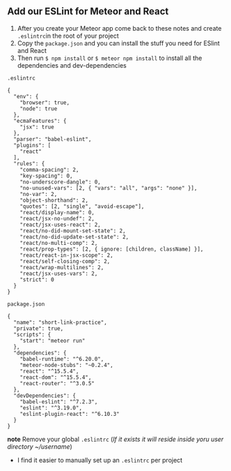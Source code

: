 ## Add our ESLint for Meteor and React
1. After you create your Meteor app come back to these notes and create `.eslintrc`in the root of your project
2. Copy the `package.json` and you can install the stuff you need for ESlint and React
3. Then run `$ npm install` or `$ meteor npm install` to install all the dependencies and dev-dependencies

`.eslintrc`

```
{
  "env": {
    "browser": true,
    "node": true
  },
  "ecmaFeatures": {
    "jsx": true
  },
  "parser": "babel-eslint",
  "plugins": [
    "react"
  ],
  "rules": {
    "comma-spacing": 2,
    "key-spacing": 0,
    "no-underscore-dangle": 0,
    "no-unused-vars": [2, { "vars": "all", "args": "none" }],
    "no-var": 2,
    "object-shorthand": 2,
    "quotes": [2, "single", "avoid-escape"],
    "react/display-name": 0,
    "react/jsx-no-undef": 2,
    "react/jsx-uses-react": 2,
    "react/no-did-mount-set-state": 2,
    "react/no-did-update-set-state": 2,
    "react/no-multi-comp": 2,
    "react/prop-types": [2, { ignore: [children, className] }],
    "react/react-in-jsx-scope": 2,
    "react/self-closing-comp": 2,
    "react/wrap-multilines": 2,
    "react/jsx-uses-vars": 2,
    "strict": 0
  }
}
```

`package.json`

```
{
  "name": "short-link-practice",
  "private": true,
  "scripts": {
    "start": "meteor run"
  },
  "dependencies": {
    "babel-runtime": "^6.20.0",
    "meteor-node-stubs": "~0.2.4",
    "react": "^15.5.4",
    "react-dom": "^15.5.4",
    "react-router": "^3.0.5"
  },
  "devDependencies": {
    "babel-eslint": "^7.2.3",
    "eslint": "^3.19.0",
    "eslint-plugin-react": "^6.10.3"
  }
}

```

**note** Remove your global `.eslintrc` (_If it exists it will reside inside yoru user directory ~/username_)

* I find it easier to manually set up an `.eslintrc` per project
